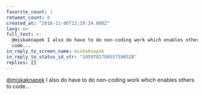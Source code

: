 ```yaml
---
favorite_count: 1
retweet_count: 0
created_at: "2018-11-06T12:29:24.000Z"
lang: en
full_text: >-
  @miskaknapek I also do have to do non-coding work which enables others to
  code...
in_reply_to_screen_name: miskaknapek
in_reply_to_status_id_str: "1059782700557590528"
replies: []
---
```


[@miskaknapek](https://twitter.com/miskaknapek) I also do have to do non-coding
work which enables others to code...
